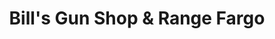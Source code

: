 ---
title: "Bill's Gun Shop & Range Fargo"
url: /fargo/bills-gun-shop-und-range-fargo/
shop: Waffen
---
